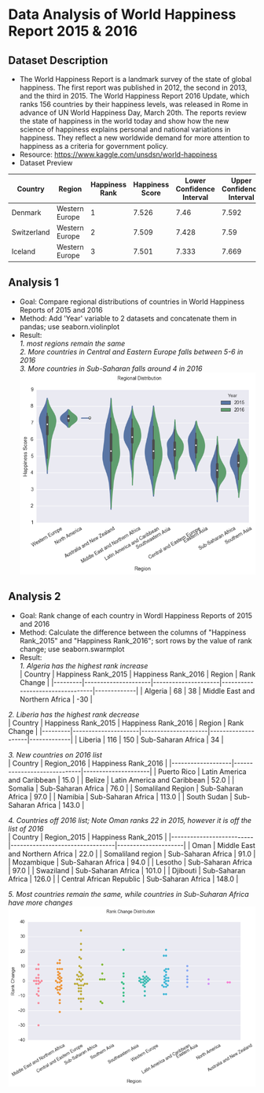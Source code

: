 # Data Analysis of World Happiness Report 2015 & 2016

## Dataset Description
- The World Happiness Report is a landmark survey of the state of global happiness. The first report was published in 2012, the second in 2013, and the third in 2015. The World Happiness Report 2016 Update, which ranks 156 countries by their happiness levels, was released in Rome in advance of UN World Happiness Day, March 20th. The reports review the state of happiness in the world today and show how the new science of happiness explains personal and national variations in happiness. They reflect a new worldwide demand for more attention to happiness as a criteria for government policy.
- Resource: https://www.kaggle.com/unsdsn/world-happiness
- Dataset Preview

| Country     | Region         | Happiness Rank | Happiness Score | Lower Confidence Interval | Upper Confidence Interval | Economy (GDP per Capita) | Family  | Health (Life Expectancy) | Freedom | Trust (Government Corruption) | Generosity | Dystopia Residual |
|-------------|----------------|----------------|-----------------|---------------------------|---------------------------|--------------------------|---------|--------------------------|---------|-------------------------------|------------|-------------------|
| Denmark     | Western Europe | 1              | 7.526           | 7.46                      | 7.592                     | 1.44178                  | 1.16374 | 0.79504                  | 0.57941 | 0.44453                       | 0.36171    | 2.73939           |
| Switzerland | Western Europe | 2              | 7.509           | 7.428                     | 7.59                      | 1.52733                  | 1.14524 | 0.86303                  | 0.58557 | 0.41203                       | 0.28083    | 2.69463           |
| Iceland     | Western Europe | 3              | 7.501           | 7.333                     | 7.669                     | 1.42666                  | 1.18326 | 0.86733                  | 0.56624 | 0.14975                       | 0.47678    | 2.83137           |

## Analysis 1
- Goal: Compare regional distributions of countries in World Happiness Reports of 2015 and 2016
- Method: Add 'Year' variable to 2 datasets and concatenate them in pandas; use seaborn.violinplot
- Result:  
_1. most regions remain the same_  
_2. More countries in Central and Eastern Europe falls between 5-6 in 2016_  
_3. More countries in Sub-Saharan falls around 4 in 2016_  
![Alt text](analysis/ana_1/ana_1_output/plot_1.png)  

## Analysis 2
- Goal: Rank change of each country in Wordl Happiness Reports of 2015 and 2016
- Method: Calculate the difference between the columns of "Happiness Rank_2015" and "Happiness Rank_2016"; sort rows by the value of rank change; use seaborn.swarmplot
- Result:  
_1. Algeria has the highest rank increase_  
| Country | Happiness Rank_2015 | Happiness Rank_2016 | Region                          | Rank Change |
|---------|---------------------|---------------------|---------------------------------|-------------|
| Algeria | 68                  | 38                  | Middle East and Northern Africa | -30         |

_2. Liberia has the highest rank decrease_  
| Country | Happiness Rank_2015 | Happiness Rank_2016 | Region             | Rank Change |
|---------|---------------------|---------------------|--------------------|-------------|
| Liberia | 116                 | 150                 | Sub-Saharan Africa | 34          |

_3. New countries on 2016 list_  
| Country           | Region_2016                 | Happiness Rank_2016 |
|-------------------|-----------------------------|---------------------|
| Puerto Rico       | Latin America and Caribbean | 15.0                |
| Belize            | Latin America and Caribbean | 52.0                |
| Somalia           | Sub-Saharan Africa          | 76.0                |
| Somaliland Region | Sub-Saharan Africa          | 97.0                |
| Namibia           | Sub-Saharan Africa          | 113.0               |
| South Sudan       | Sub-Saharan Africa          | 143.0               |

_4. Countries off 2016 list; Note Oman ranks 22 in 2015, however it is off the list of 2016_  
| Country                  | Region_2015                     | Happiness Rank_2015 |
|--------------------------|---------------------------------|---------------------|
| Oman                     | Middle East and Northern Africa | 22.0                |
| Somaliland region        | Sub-Saharan Africa              | 91.0                |
| Mozambique               | Sub-Saharan Africa              | 94.0                |
| Lesotho                  | Sub-Saharan Africa              | 97.0                |
| Swaziland                | Sub-Saharan Africa              | 101.0               |
| Djibouti                 | Sub-Saharan Africa              | 126.0               |
| Central African Republic | Sub-Saharan Africa              | 148.0               |

_5. Most countries remain the same, while countries in Sub-Suharan Africa have more changes_  
![Alt text](analysis/ana_2/ana_2_output/plot_1.png)  
